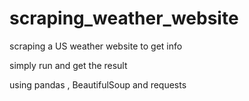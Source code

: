 # scraping_weather_website
scraping a US weather website to get info

simply run and get the result

using pandas , BeautifulSoup and requests
